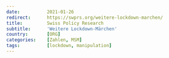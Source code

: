 ```yaml
---
date:          2021-01-26
redirect:      https://swprs.org/weitere-lockdown-marchen/
title:         Swiss Policy Research
subtitle:      'Weitere Lockdown-Märchen'
country:       [ORG]
categories:    [Zahlen, MSM]
tags:          [lockdown, manipulation]
---
```

